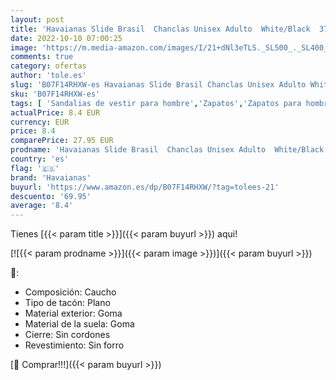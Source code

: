 ```yaml
---
layout: post
title: 'Havaianas Slide Brasil  Chanclas Unisex Adulto  White/Black  37/38 EU'
date: 2022-10-10 07:00:25
image: 'https://m.media-amazon.com/images/I/21+dNl3eTLS._SL500_._SL400_.jpg'
comments: true
category: ofertas
author: 'tole.es'
slug: 'B07F14RHXW-es Havaianas Slide Brasil Chanclas Unisex Adulto White/Black...'
sku: 'B07F14RHXW-es'
tags: [ 'Sandalias de vestir para hombre','Zapatos','Zapatos para hombre','Zapatos y complementos','chanclas','havaianas','🇪🇸', ]
actualPrice: 8.4 EUR
currency: EUR
price: 8.4
comparePrice: 27.95 EUR
prodname: 'Havaianas Slide Brasil  Chanclas Unisex Adulto  White/Black  37/38 EU'
country: 'es'
flag: '🇪🇸'
brand: 'Havaianas'
buyurl: 'https://www.amazon.es/dp/B07F14RHXW/?tag=tolees-21'
descuento: '69.95'
average: '8.4'
---
```


Tienes [{{< param title >}}]({{< param buyurl >}}) aqui!

[![{{< param prodname >}}]({{< param image >}})]({{< param buyurl >}})

🔎:

- Composición: Caucho
- Tipo de tacón: Plano
- Material exterior: Goma
- Material de la suela: Goma
- Cierre: Sin cordones
- Revestimiento: Sin forro

[🛒 Comprar!!!]({{< param buyurl >}})
